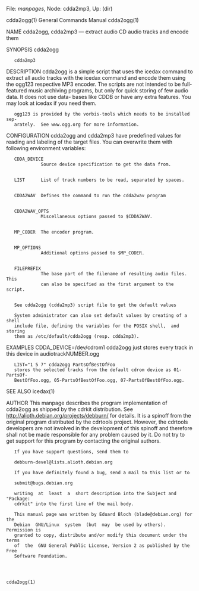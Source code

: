 File: *manpages*,  Node: cdda2mp3,  Up: (dir)

cdda2ogg(1)                 General Commands Manual                cdda2ogg(1)



NAME
       cdda2ogg, cdda2mp3 — extract audio CD audio tracks and encode them

SYNOPSIS
       cdda2ogg

       cdda2mp3

DESCRIPTION
       cdda2ogg  is  a simple script that uses the icedax <fileprefix> command
       to extract all audio tracks with the icedax  <fileprefix>  command  and
       encode  them  using  the  ogg123 respective <censored> MP3 encoder. The
       scripts are not intended to be full-featured music archiving  programs,
       but  only  for  quick storing of few audio data.  It does not use data-
       bases like CDDB or have any extra features. You may look at  icedax  if
       you need them.

       ogg123 is provided by the vorbis-tools which needs to be installed sep-
       arately.  See www.ogg.org for more information.


CONFIGURATION
       cdda2ogg and cdda2mp3 have predefined values for reading  and  labeling
       of the target files.  You can overwrite them with following environment
       variables:


       CDDA_DEVICE
                 Source device specification to get the data from.


       LIST      List of track numbers to be read, separated by spaces.


       CDDA2WAV  Defines the command to run the cdda2wav program


       CDDA2WAV_OPTS
                 Miscellaneous options passed to $CDDA2WAV.


       MP_CODER  The encoder program.


       MP_OPTIONS
                 Additional options passed to $MP_CODER.


       FILEPREFIX
                 The base part of the filename of resulting audio files.  This
                 can also be specified as the first argument to the script.


       See cdda2ogg (cdda2mp3) script file to get the default values

       System administrator can also set default values by creating of a shell
       include file, defining the variables for the POSIX shell,  and  storing
       them as /etc/default/cdda2ogg (resp. cdda2mp3).

EXAMPLES
       CDDA_DEVICE=/dev/cdrom1 cdda2ogg
       just stores every track in this device in audiotrackNUMBER.ogg

       LIST="1 5 7" cdda2ogg PartsOfBestOfFoo
       stores the selected tracks from the default cdrom device as 01-PartsOf-
       BestOfFoo.ogg, 05-PartsOfBestOfFoo.ogg, 07-PartsOfBestOfFoo.ogg.


SEE ALSO
       icedax(1)

AUTHOR
       This manpage  describes  the  program  implementation  of  cdda2ogg  as
       shipped        by        the       cdrkit       distribution.       See
       http://alioth.debian.org/projects/debburn/ for details. It is a spinoff
       from the original program distributed by the cdrtools project. However,
       the cdrtools developers are not involved in  the  development  of  this
       spinoff  and  therefore  shall  not be made responsible for any problem
       caused by it. Do not try to get support for this program by  contacting
       the original authors.

       If you have support questions, send them to

       debburn-devel@lists.alioth.debian.org

       If you have definitely found a bug, send a mail to this list or to

       submit@bugs.debian.org

       writing  at  least  a  short description into the Subject and "Package:
       cdrkit" into the first line of the mail body.

       This manual page was written by Eduard Bloch (blade@debian.org) for the
       Debian  GNU/Linux  system  (but  may  be used by others). Permission is
       granted to copy, distribute and/or modify this document under the terms
       of  the  GNU General Public License, Version 2 as published by the Free
       Software Foundation.



                                                                   cdda2ogg(1)

